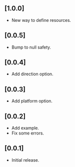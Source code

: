 ## [1.0.0]

* New way to define resources.

## [0.0.5]

* Bump to null safety.

## [0.0.4]

* Add direction option.

## [0.0.3]

* Add platform option.

## [0.0.2] 

* Add example.
* Fix some errors.

## [0.0.1]

* Initial release.
